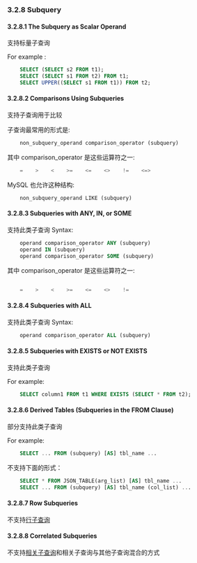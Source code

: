 ### 3.2.8 Subquery 

#### 3.2.8.1 The Subquery as Scalar Operand
支持标量子查询   

For example :  
```SQL
    SELECT (SELECT s2 FROM t1);  
    SELECT (SELECT s1 FROM t2) FROM t1;  
    SELECT UPPER((SELECT s1 FROM t1)) FROM t2;  
```
 

#### 3.2.8.2 Comparisons Using Subqueries
支持子查询用于比较     

子查询最常用的形式是:  
```SQL
	non_subquery_operand comparison_operator (subquery)
```
其中 comparison_operator 是这些运算符之一:
```SQL
	=    >    <    >=    <=    <>    !=    <=>
```
MySQL 也允许这种结构:
```
	non_subquery_operand LIKE (subquery)
```
#### 3.2.8.3 Subqueries with ANY, IN, or SOME
支持此类子查询
Syntax:
```SQL
	operand comparison_operator ANY (subquery)
	operand IN (subquery)
	operand comparison_operator SOME (subquery)
```
 
其中 comparison_operator 是这些运算符之一:  

```SQL

	=    >    <    >=    <=    <>    !=
``` 

#### 3.2.8.4 Subqueries with ALL
支持此类子查询
Syntax:
```SQL
	operand comparison_operator ALL (subquery)
```

#### 3.2.8.5 Subqueries with EXISTS or NOT EXISTS
支持此类子查询  

For example:
```SQL
	SELECT column1 FROM t1 WHERE EXISTS (SELECT * FROM t2);
``` 

 

#### 3.2.8.6 Derived Tables (Subqueries in the FROM Clause)
部分支持此类子查询  

For example:
```SQL
	SELECT ... FROM (subquery) [AS] tbl_name ...
``` 
不支持下面的形式：

```SQL
	SELECT * FROM JSON_TABLE(arg_list) [AS] tbl_name ...
    SELECT ... FROM (subquery) [AS] tbl_name (col_list) ...
``` 
#### 3.2.8.7 Row Subqueries
不支持[行子查询](https://dev.mysql.com/doc/refman/8.0/en/row-subqueries.html)

#### 3.2.8.8 Correlated Subqueries
不支持[相关子查询](https://dev.mysql.com/doc/refman/8.0/en/correlated-subqueries.html)和相关子查询与其他子查询混合的方式
